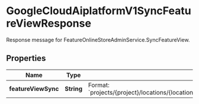 

# GoogleCloudAiplatformV1SyncFeatureViewResponse

Response message for FeatureOnlineStoreAdminService.SyncFeatureView.

## Properties

| Name | Type | Description | Notes |
|------------ | ------------- | ------------- | -------------|
|**featureViewSync** | **String** | Format: &#x60;projects/{project}/locations/{location}/featureOnlineStores/{feature_online_store}/featureViews/{feature_view}/featureViewSyncs/{feature_view_sync}&#x60; |  [optional] |



